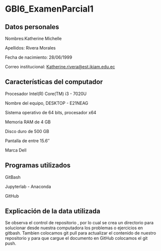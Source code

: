 # GBI6_ExamenParcial1
##  Datos personales ## 
Nombres:Katherine Michelle

Apellidos: Rivera Morales

Fecha de nacimiento: 28/06/1999

Correo institucional: Katherine.rivera@est.ikiam.edu.ec
## Características del computador ## 
Procesador Intel(R) Core(TM) i3 - 7020U 

Nombre del equipo, DESKTOP - E21NEAG

Sistema  operativo de 64 bits, procesador x64

Memoria RAM de 4 GB

Disco duro de 500 GB 

Pantalla de entre  15.6″

Marca Dell 
## Programas utilizados ## 
GitBash 

Jupyterlab - Anaconda 

GitHub

## Explicación de la data utilizada ##
Se observa el control de repositorio  , por lo cual se crea un directorio para solucionar desde nuestra computadora los problemas o ejercicios en gitbash.  Tambien colocamos git pull para actualizar el contenido de nuestro repositorio y para que cargue el documento en GitHub colocamos el git push.
